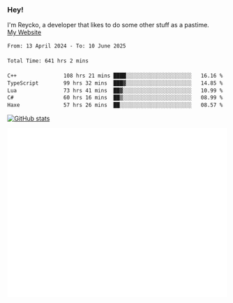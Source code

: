 ### Hey!
I'm Reycko, a developer that likes to do some other stuff as a pastime.  
[My Website](https://reycko.root.sx)

<!--START_SECTION:wakasection-->

```txt
From: 13 April 2024 - To: 10 June 2025

Total Time: 641 hrs 2 mins

C++               108 hrs 21 mins ████░░░░░░░░░░░░░░░░░░░░░   16.16 %
TypeScript        99 hrs 32 mins  ███▓░░░░░░░░░░░░░░░░░░░░░   14.85 %
Lua               73 hrs 41 mins  ██▓░░░░░░░░░░░░░░░░░░░░░░   10.99 %
C#                60 hrs 16 mins  ██▒░░░░░░░░░░░░░░░░░░░░░░   08.99 %
Haxe              57 hrs 26 mins  ██░░░░░░░░░░░░░░░░░░░░░░░   08.57 %
```

<!--END_SECTION:wakasection-->

[![GitHub stats](https://github-readme-stats.vercel.app/api?username=Reycko&show_icons=true&theme=dark&hide_title=true&count_private=true)](https://github.com/anuraghazra/github-readme-stats)

![Metrics](/github-metrics.svg)
